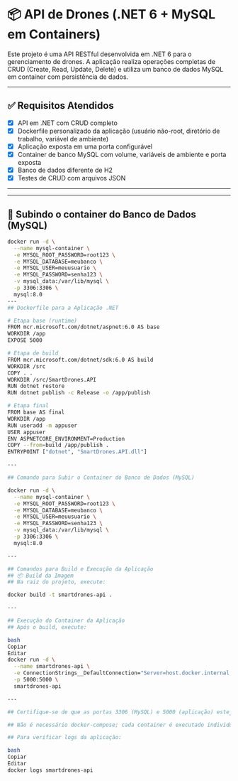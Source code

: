 # 📦 API de Drones (.NET 6 + MySQL em Containers)

Este projeto é uma API RESTful desenvolvida em .NET 6 para o gerenciamento de drones. A aplicação realiza operações completas de CRUD (Create, Read, Update, Delete) e utiliza um banco de dados MySQL em container com persistência de dados.

---

## ✅ Requisitos Atendidos

- [x] API em .NET com CRUD completo
- [x] Dockerfile personalizado da aplicação (usuário não-root, diretório de trabalho, variável de ambiente)
- [x] Aplicação exposta em uma porta configurável
- [x] Container de banco MySQL com volume, variáveis de ambiente e porta exposta
- [x] Banco de dados diferente de H2
- [x] Testes de CRUD com arquivos JSON

---

---

## 🐬 Subindo o container do Banco de Dados (MySQL)

```bash
docker run -d \
  --name mysql-container \
  -e MYSQL_ROOT_PASSWORD=root123 \
  -e MYSQL_DATABASE=meubanco \
  -e MYSQL_USER=meuusuario \
  -e MYSQL_PASSWORD=senha123 \
  -v mysql_data:/var/lib/mysql \
  -p 3306:3306 \
  mysql:8.0
---
## Dockerfile para a Aplicação .NET

# Etapa base (runtime)
FROM mcr.microsoft.com/dotnet/aspnet:6.0 AS base
WORKDIR /app
EXPOSE 5000

# Etapa de build
FROM mcr.microsoft.com/dotnet/sdk:6.0 AS build
WORKDIR /src
COPY . .
WORKDIR /src/SmartDrones.API
RUN dotnet restore
RUN dotnet publish -c Release -o /app/publish

# Etapa final
FROM base AS final
WORKDIR /app
RUN useradd -m appuser
USER appuser
ENV ASPNETCORE_ENVIRONMENT=Production
COPY --from=build /app/publish .
ENTRYPOINT ["dotnet", "SmartDrones.API.dll"]

---

## Comando para Subir o Container do Banco de Dados (MySQL)

docker run -d \
  --name mysql-container \
  -e MYSQL_ROOT_PASSWORD=root123 \
  -e MYSQL_DATABASE=meubanco \
  -e MYSQL_USER=meuusuario \
  -e MYSQL_PASSWORD=senha123 \
  -v mysql_data:/var/lib/mysql \
  -p 3306:3306 \
  mysql:8.0

---

## Comandos para Build e Execução da Aplicação
## 📦 Build da Imagem
## Na raiz do projeto, execute:

docker build -t smartdrones-api .

---

## Execução do Container da Aplicação
## Após o build, execute:

bash
Copiar
Editar
docker run -d \
  --name smartdrones-api \
  -e ConnectionStrings__DefaultConnection="Server=host.docker.internal;Port=3306;Database=meubanco;User=meuusuario;Password=senha123;" \
  -p 5000:5000 \
  smartdrones-api

---

## Certifique-se de que as portas 3306 (MySQL) e 5000 (aplicação) estejam disponíveis.

## Não é necessário docker-compose; cada container é executado individualmente via docker run.

## Para verificar logs da aplicação:

bash
Copiar
Editar
docker logs smartdrones-api

